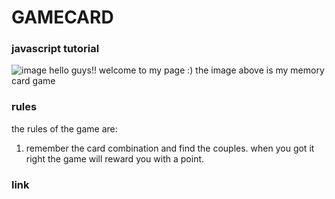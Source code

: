 # GAMECARD
### javascript tutorial
![image](https://user-images.githubusercontent.com/124572569/235655488-33dfb28f-9c92-4c9e-ad33-5100661c2da9.png)
hello guys!! welcome to my page :) the image above is my memory card game 
### rules
the rules of the game are:
1) remember the card combination and find the couples. when you got it right the game will reward you with a point.
### link 
